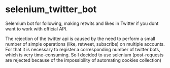 # selenium_twitter_bot
Selemium bot for following, making retwits and likes in Twitter if you dont want to work with official API. 

 The rejection of the twitter api is caused by the need to perform a small number of simple operations (like, retweet, subscribe) on multiple accounts.
 For that it is necessary to register a corresponding number of twitter bots, which is very time-consuming. So I decided to use selenium (post-requests 
 are rejected because of the impossibility of automating cookies collection)  
